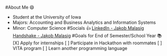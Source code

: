 #About Me 😄
- Student at the University of Iowa
- Majors: Accounting and Business Analytics and Information Systems
- Minor: Computer Science
#Socials 👍
[LinkedIn - Jakob Malasig](https://www.linkedin.com/in/jakob-malasig/)
[Handshake - Jakob Malasig](https://app.joinhandshake.com/stu/users/31952133)
#Goals for End of Semester/School Year 📚
[X] Apply for internships 
[ ] Participate in Hackathon with roommates
[ ] VITA program
[ ] Learn another programming language
